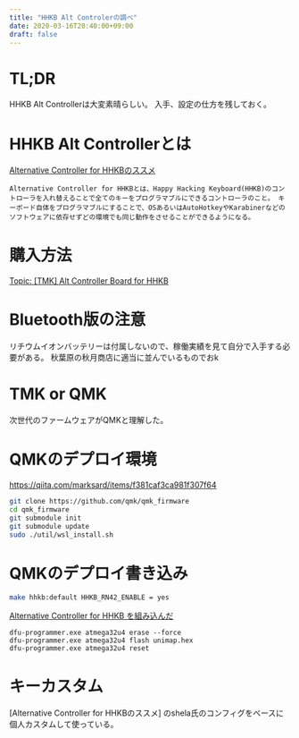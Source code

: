 ```yaml
---
title: "HHKB Alt Controlerの調べ"
date: 2020-03-16T20:40:00+09:00
draft: false
---
```


# TL;DR
HHKB Alt Controllerは大変素晴らしい。
入手、設定の仕方を残しておく。

# HHKB Alt Controllerとは

[Alternative Controller for HHKBのススメ](https://qiita.com/shela/items/62324752ff703bae3e74)

`Alternative Controller for HHKBとは、Happy Hacking Keyboard(HHKB)のコントローラを入れ替えることで全てのキーをプログラマブルにできるコントローラのこと。
キーボード自体をプログラマブルにすることで、OSあるいはAutoHotkeyやKarabinerなどのソフトウェアに依存せずどの環境でも同じ動作をさせることができるようになる。`

# 購入方法
[Topic: [TMK] Alt Controller Board for HHKB](https://geekhack.org/index.php?topic=71517.0)

# Bluetooth版の注意
リチウムイオンバッテリーは付属しないので、稼働実績を見て自分で入手する必要がある。
秋葉原の秋月商店に適当に並んでいるものでおk

# TMK or QMK
次世代のファームウェアがQMKと理解した。

# QMKのデプロイ環境
https://qiita.com/marksard/items/f381caf3ca981f307f64


```bash
git clone https://github.com/qmk/qmk_firmware
cd qmk_firmware
git submodule init
git submodule update
sudo ./util/wsl_install.sh
```

# QMKのデプロイ書き込み

```bash
make hhkb:default HHKB_RN42_ENABLE = yes
```

[Alternative Controller for HHKB を組み込んだ](https://toooybooox.blogspot.com/2017/03/alternative-controller-for-hhkb.html)

```cmd.exe
dfu-programmer.exe atmega32u4 erase --force
dfu-programmer.exe atmega32u4 flash unimap.hex
dfu-programmer.exe atmega32u4 reset
```

# キーカスタム
[Alternative Controller for HHKBのススメ] のshela氏のコンフィグをベースに個人カスタムして使っている。

